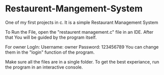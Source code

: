 # Restaurent-Mangement-System
One of my first projects in c. It is a simple Restaurant Management System

To Run the File, open the "restaurent management.c" file in an IDE.
After that You will be guided by the program itself.

For owner LogIn:
Username: owner
Password: 123456789
You can change them in the "login" function of the program.

Make sure all the files are in a single folder.
To get the best experiance, run the program in an interactive console.
